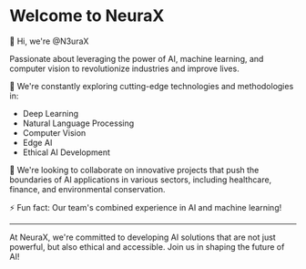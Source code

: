 # Welcome to NeuraX

👋 Hi, we're @N3uraX

Passionate about leveraging the power of AI, machine learning, and computer vision to revolutionize industries and improve lives.

🌱 We're constantly exploring cutting-edge technologies and methodologies in:
- Deep Learning
- Natural Language Processing
- Computer Vision
- Edge AI
- Ethical AI Development

🔄 We're looking to collaborate on innovative projects that push the boundaries of AI applications in various sectors, including healthcare, finance, and environmental conservation.

<!--📫 How to reach us:
- Email: neurax.org@gmail.com 
Website: www.neurax.ai
- LinkedIn: [NeuraX AI Solutions](https://www.linkedin.com/company/neurax-ai)-->

⚡ Fun fact: Our team's combined experience in AI and machine learning!

---

At NeuraX, we're committed to developing AI solutions that are not just powerful, but also ethical and accessible. Join us in shaping the future of AI!
